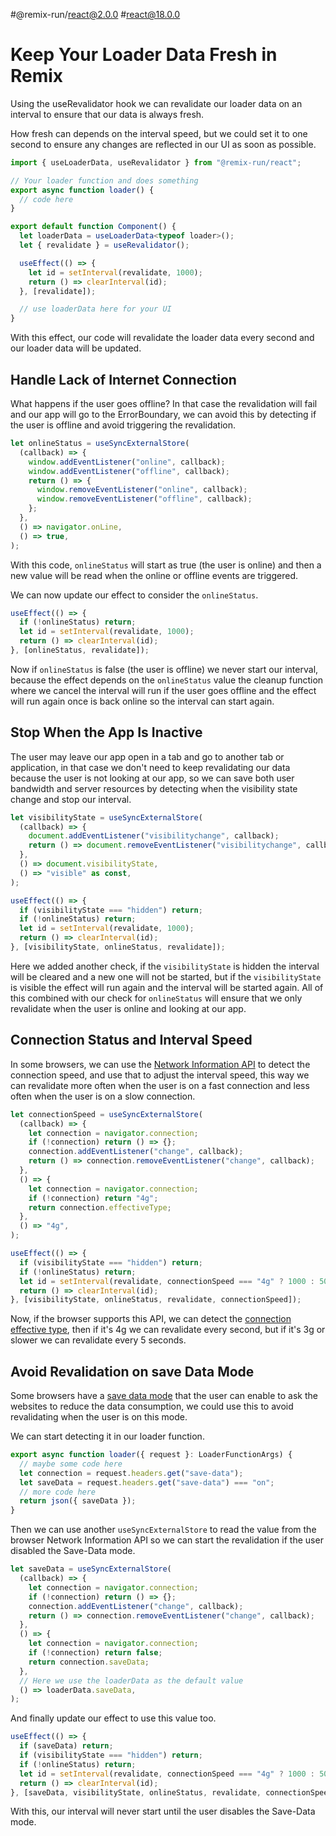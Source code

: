 #@remix-run/react@2.0.0 #react@18.0.0

# Keep Your Loader Data Fresh in Remix

Using the useRevalidator hook we can revalidate our loader data on an interval to ensure that our data is always fresh.

How fresh can depends on the interval speed, but we could set it to one second to ensure any changes are reflected in our UI as soon as possible.

```ts
import { useLoaderData, useRevalidator } from "@remix-run/react";

// Your loader function and does something
export async function loader() {
  // code here
}

export default function Component() {
  let loaderData = useLoaderData<typeof loader>();
  let { revalidate } = useRevalidator();

  useEffect(() => {
    let id = setInterval(revalidate, 1000);
    return () => clearInterval(id);
  }, [revalidate]);

  // use loaderData here for your UI
}
```

With this effect, our code will revalidate the loader data every second and our loader data will be updated.

## Handle Lack of Internet Connection

What happens if the user goes offline? In that case the revalidation will fail and our app will go to the ErrorBoundary, we can avoid this by detecting if the user is offline and avoid triggering the revalidation.

```ts
let onlineStatus = useSyncExternalStore(
  (callback) => {
    window.addEventListener("online", callback);
    window.addEventListener("offline", callback);
    return () => {
      window.removeEventListener("online", callback);
      window.removeEventListener("offline", callback);
    };
  },
  () => navigator.onLine,
  () => true,
);
```

With this code, `onlineStatus` will start as true (the user is online) and then a new value will be read when the online or offline events are triggered.

We can now update our effect to consider the `onlineStatus`.

```ts
useEffect(() => {
  if (!onlineStatus) return;
  let id = setInterval(revalidate, 1000);
  return () => clearInterval(id);
}, [onlineStatus, revalidate]);
```

Now if `onlineStatus` is false (the user is offline) we never start our interval, because the effect depends on the `onlineStatus` value the cleanup function where we cancel the interval will run if the user goes offline and the effect will run again once is back online so the interval can start again.

## Stop When the App Is Inactive

The user may leave our app open in a tab and go to another tab or application, in that case we don't need to keep revalidating our data because the user is not looking at our app, so we can save both user bandwidth and server resources by detecting when the visibility state change and stop our interval.

```ts
let visibilityState = useSyncExternalStore(
  (callback) => {
    document.addEventListener("visibilitychange", callback);
    return () => document.removeEventListener("visibilitychange", callback);
  },
  () => document.visibilityState,
  () => "visible" as const,
);

useEffect(() => {
  if (visibilityState === "hidden") return;
  if (!onlineStatus) return;
  let id = setInterval(revalidate, 1000);
  return () => clearInterval(id);
}, [visibilityState, onlineStatus, revalidate]);
```

Here we added another check, if the `visibilityState` is hidden the interval will be cleared and a new one will not be started, but if the `visibilityState` is visible the effect will run again and the interval will be started again. All of this combined with our check for `onlineStatus` will ensure that we only revalidate when the user is online and looking at our app.

## Connection Status and Interval Speed

In some browsers, we can use the [Network Information API](https://developer.mozilla.org/en-US/docs/Web/API/Network_Information_API) to detect the connection speed, and use that to adjust the interval speed, this way we can revalidate more often when the user is on a fast connection and less often when the user is on a slow connection.

```ts
let connectionSpeed = useSyncExternalStore(
  (callback) => {
    let connection = navigator.connection;
    if (!connection) return () => {};
    connection.addEventListener("change", callback);
    return () => connection.removeEventListener("change", callback);
  },
  () => {
    let connection = navigator.connection;
    if (!connection) return "4g";
    return connection.effectiveType;
  },
  () => "4g",
);

useEffect(() => {
  if (visibilityState === "hidden") return;
  if (!onlineStatus) return;
  let id = setInterval(revalidate, connectionSpeed === "4g" ? 1000 : 5000);
  return () => clearInterval(id);
}, [visibilityState, onlineStatus, revalidate, connectionSpeed]);
```

Now, if the browser supports this API, we can detect the [connection effective type](https://developer.mozilla.org/en-US/docs/Web/API/NetworkInformation/effectiveType), then if it's 4g we can revalidate every second, but if it's 3g or slower we can revalidate every 5 seconds.

## Avoid Revalidation on save Data Mode

Some browsers have a [save data mode](https://developer.mozilla.org/en-US/docs/Web/API/NetworkInformation/saveData) that the user can enable to ask the websites to reduce the data consumption, we could use this to avoid revalidating when the user is on this mode.

We can start detecting it in our loader function.

```ts
export async function loader({ request }: LoaderFunctionArgs) {
  // maybe some code here
  let connection = request.headers.get("save-data");
  let saveData = request.headers.get("save-data") === "on";
  // more code here
  return json({ saveData });
}
```

Then we can use another `useSyncExternalStore` to read the value from the browser Network Information API so we can start the revalidation if the user disabled the Save-Data mode.

```ts
let saveData = useSyncExternalStore(
  (callback) => {
    let connection = navigator.connection;
    if (!connection) return () => {};
    connection.addEventListener("change", callback);
    return () => connection.removeEventListener("change", callback);
  },
  () => {
    let connection = navigator.connection;
    if (!connection) return false;
    return connection.saveData;
  },
  // Here we use the loaderData as the default value
  () => loaderData.saveData,
);
```

And finally update our effect to use this value too.

```ts
useEffect(() => {
  if (saveData) return;
  if (visibilityState === "hidden") return;
  if (!onlineStatus) return;
  let id = setInterval(revalidate, connectionSpeed === "4g" ? 1000 : 5000);
  return () => clearInterval(id);
}, [saveData, visibilityState, onlineStatus, revalidate, connectionSpeed]);
```

With this, our interval will never start until the user disables the Save-Data mode.
